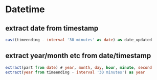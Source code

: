 # Datetime

## extract date from timestamp
```sql
cast(timeending - interval '30 minutes' as date) as date_updated
```

## extract year/month etc from date/timestamp
```sql
extract(part from date) # year, month, day, hour, minute, second
extract(year from timeending - interval '30 minutes') as year
```
